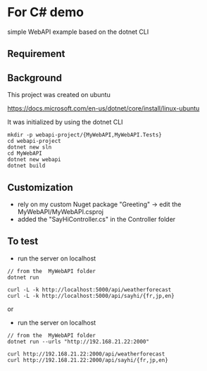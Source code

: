 # For C# demo

simple WebAPI example based on the dotnet CLI

## Requirement

## Background

This project was created on ubuntu 

https://docs.microsoft.com/en-us/dotnet/core/install/linux-ubuntu

It was initialized by using the dotnet CLI

```
mkdir -p webapi-project/{MyWebAPI,MyWebAPI.Tests}
cd webapi-project
dotnet new sln 
cd MyWebAPI 
dotnet new webapi
dotnet build
```

## Customization
* rely on my custom Nuget package "Greeting" -> edit the MyWebAPI/MyWebAPI.csproj 
* added the "SayHiController.cs" in the Controller folder

## To test 

* run the server on localhost 
```
// from the  MyWebAPI folder
dotnet run

curl -L -k http://localhost:5000/api/weatherforecast
curl -L -k http://localhost:5000/api/sayhi/{fr,jp,en}
```
or 

* run the server on localhost 
```
// from the  MyWebAPI folder
dotnet run --urls "http://192.168.21.22:2000"

curl http://192.168.21.22:2000/api/weatherforecast
curl http://192.168.21.22:2000/api/sayhi/{fr,jp,en}
```
